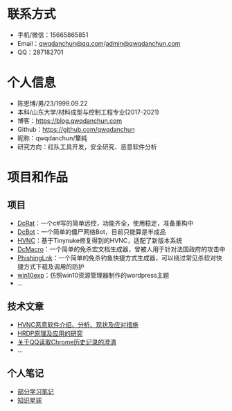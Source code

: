 # 联系方式

- 手机/微信：15665865851
- Email：qwqdanchun@qq.com/admin@qwqdanchun.com
- QQ：287182701

# 个人信息

 - 陈恩博/男/23/1999.09.22
 - 本科/山东大学/材料成型与控制工程专业(2017-2021)
 - 博客：https://blog.qwqdanchun.com
 - Github：https://github.com/qwqdanchun
 - 昵称：qwqdanchun/簞純
 - 研究方向：红队工具开发，安全研究、恶意软件分析

# 项目和作品

## 项目

  - [DcRat](https://github.com/qwqdanchun/DcRat)：一个c#写的简单远控，功能齐全，使用稳定，准备重构中
  - [DcBot](https://github.com/qwqdanchun/DcBot)：一个简单的僵尸网络Bot，目前只能算是半成品
  - [HVNC](https://github.com/qwqdanchun/HVNC)：基于Tinynuke修复得到的HVNC，适配了新版本系统
  - [DcMacro](https://github.com/qwqdanchun/DcMacro)：一个简单的免杀宏文档生成器，曾被人用于针对法国政府的攻击中
  - [PhishingLnk](https://github.com/qwqdanchun/PhishingLnk)：一个简单的免杀钓鱼快捷方式生成器，可以绕过常见杀软对快捷方式下载及调用的防护
  - [win10exp](https://github.com/qwqdanchun/win10exp)：仿照win10资源管理器制作的wordpress主题
  - ...

## 技术文章

- [HVNC恶意软件介绍、分析、现状及应对措施](https://bbs.pediy.com/thread-264956.htm)
- [HRDP原理及应用的研究](https://bbs.pediy.com/thread-265188.htm) 
- [关于QQ读取Chrome历史记录的澄清 ](https://bbs.pediy.com/thread-265359.htm) 
- ...


## 个人笔记

- [部分学习笔记](https://docs.qwqdanchun.com/)
- [知识星球](https://public.zsxq.com/groups/51122254114584)
